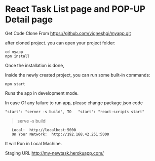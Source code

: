# React Task List page and POP-UP Detail page 

Get Code Clone From 
    https://github.com/vigneshgi/myapp.git
     
  after cloned project.
  you can open your project folder:
    
    cd myapp
    npm install
    
 Once the installation is done,
 
 Inside the newly created project, you can run some built-in commands:

    npm start
  
  Runs the app in development mode.  
  
  In case Of any failure to run app, please change package.json code
  
    "start": "server -s build", TO   "start": "react-scripts start"

  > serve -s build

       Local:  http://localhost:5000   
       On Your Network:  http://192.168.42.251:5000
   
   It  will Run in Local Machine.
 
  Staging URL
     http://my-newtask.herokuapp.com/
